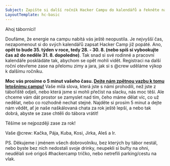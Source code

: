```yaml
---
Subject: Zapište si další ročník Hacker Campu do kalendářů a řekněte nám, co si myslíte o tom letošním!
LayoutTemplate: hc-basic
---
```


Ahoj táborníci!

Doufáme, že energie na campu nabitá vás ještě neopustila. Je nejvyšší čas, nezapomenout si do svých kalendářů zapsat
Hacker Camp již popáté. Ano, **opět to bude 35. týden v roce, tedy 28. - 30. 8. (nebo spíš si vybookujte čas až do neděle 31. 8. dopoledne)**.
Tak snad si své rodinné a pracovní kalendáře poskládáte tak, abychom se opět mohli vidět.
Registraci na další roční otevřeme zase na přelomu zimy a jara, jak si s @crew uděláme výkop k dalšímu ročníku.

**Moc vás prosíme o 5 minut vašeho času. [Dejte nám zpětnou vazbu k tomu letošnímu campu!](https://hckr.camp/feedback/2024)**
Vaše milá slova, která jste s námi prohodili, než jste z tábořiště odjeli, nebo která jsme si mohli přečíst na slacku, nás moc těší.
Ale chceme vám dát prostor se zamyslet nad tím, čeho máme dělat víc, co už nedělat, nebo co rozhodně nechat stejné.
Najděte si prosím 5 minut a dejte nám vědět, ať je naše naškálovaná chata za rok ještě lepší, a nebo tak dobrá,
abyste se zase chtěli do tábora vrátit!

Těšíme se nejpozději zase za rok!

Vaše @crew: Kačka, Pája, Kuba, Kosi, Jirka, Aleš a Ir.

PS. Děkujeme i jménem všech dobrovolníku, bez kterých by tábor nestál, nebo byste bez nich nedostali svoje drinky,
neupekli si buřty na ohni, neudělali své origoš #hackercamp tričko, nebo netrefili parking/cestu na vlak.
